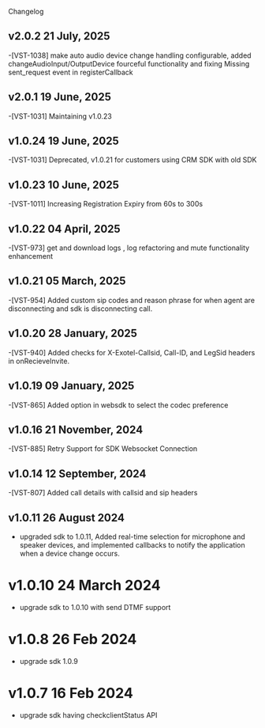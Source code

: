 Changelog

## v2.0.2 21 July, 2025
-[VST-1038] make auto audio device change handling configurable, added changeAudioInput/OutputDevice fourceful functionality and fixing Missing sent_request event in registerCallback

## v2.0.1 19 June, 2025
-[VST-1031] Maintaining v1.0.23

## v1.0.24 19 June, 2025
-[VST-1031] Deprecated, v1.0.21 for customers using CRM SDK with old SDK

## v1.0.23 10 June, 2025
-[VST-1011] Increasing Registration Expiry from 60s to 300s

## v1.0.22 04 April, 2025
-[VST-973] get and download logs , log refactoring and mute functionality enhancement

## v1.0.21 05 March, 2025
-[VST-954] Added custom sip codes and reason phrase for when agent are disconnecting and sdk is disconnecting call.

## v1.0.20 28 January, 2025
-[VST-940] Added checks for X-Exotel-Callsid, Call-ID, and LegSid headers in onRecieveInvite.

## v1.0.19 09 January, 2025
-[VST-865] Added option in websdk to select the codec preference

## v1.0.16 21 November, 2024
-[VST-885] Retry Support for SDK Websocket Connection

## v1.0.14 12 September, 2024
-[VST-807] Added call details with callsid and sip headers

## v1.0.11 26 August 2024
- upgraded sdk to 1.0.11, Added real-time selection for microphone and speaker devices, and implemented callbacks to notify the application when a device change occurs.

# v1.0.10 24 March 2024
- upgrade sdk to 1.0.10 with send DTMF support 

# v1.0.8 26 Feb 2024
- upgrade sdk 1.0.9

# v1.0.7 16 Feb 2024
- upgrade sdk having checkclientStatus API